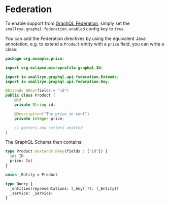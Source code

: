 # Federation

To enable support from [GraphQL Federation](https://www.apollographql.com/docs/federation), simply set the `smallrye.graphql.federation.enabled` config key to `true`.

You can add the Federation directives by using the equivalent Java annotation, e.g. to extend a `Product` entity with a `price` field, you can write a class:

```java
package org.example.price;

import org.eclipse.microprofile.graphql.Id;

import io.smallrye.graphql.api.federation.Extends;
import io.smallrye.graphql.api.federation.Key;

@Extends @Key(fields = "id")
public class Product {
    @Id
    private String id;

    @Description("The price in cent")
    private Integer price;

    // getters and setters omitted
}
```

The GraphQL Schema then contains:

```graphql
type Product @extends @key(fields : ["id"]) {
  id: ID
  price: Int
}

union _Entity = Product

type Query {
  _entities(representations: [_Any!]!): [_Entity]!
  _service: _Service!
}
```
